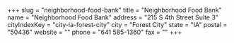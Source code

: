 +++
slug = "neighborhood-food-bank"
title = "Neighborhood Food Bank"
name = "Neighborhood Food Bank"
address = "215 S 4th Street Suite 3"
cityIndexKey = "city-ia-forest-city"
city = "Forest City"
state = "IA"
postal = "50436"
website = ""
phone = "641 585-1360"
fax = ""
+++
